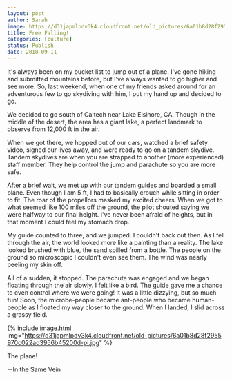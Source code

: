 ```yaml
---
layout: post
author: Sarah
image: https://d31japmlpdv3k4.cloudfront.net/old_pictures/6a01b8d28f2955970c022ad3956b3f200d-pi.jpg
title: Free Falling!
categories: [culture]
status: Publish
date: 2018-09-11
---
```


It's always been on my bucket list to jump out of a plane. I've gone hiking and submitted mountains before, but I've always wanted to go higher and see more. So, last weekend, when one of my friends asked around for an adventurous few to go skydiving with him, I put my hand up and decided to go.

We decided to go south of Caltech near Lake Elsinore, CA. Though in the middle of the desert, the area has a giant lake, a perfect landmark to observe from 12,000 ft in the air.

When we got there, we hopped out of our cars, watched a brief safety video, signed our lives away, and were ready to go on a tandem skydive. Tandem skydives are when you are strapped to another (more experienced) staff member. They help control the jump and parachute so you are more safe.

After a brief wait, we met up with our tandem guides and boarded a small plane. Even though I am 5 ft, I had to basically crouch while sitting in order to fit. The roar of the propellors masked my excited cheers. When we got to what seemed like 100 miles off the ground, the pilot shouted saying we were halfway to our final height. I've never been afraid of heights, but in that moment I could feel my stomach drop.

My guide counted to three, and we jumped. I couldn't back out then. As I fell through the air, the world looked more like a painting than a reality. The lake looked brushed with blue, the sand spilled from a bottle. The people on the ground so microscopic I couldn't even see them. The wind was nearly peeling my skin off.

All of a sudden, it stopped. The parachute was engaged and we began floating through the air slowly. I felt like a bird. The guide gave me a chance to even control where we were going! It was a little dizzying, but so much fun! Soon, the microbe-people became ant-people who became human-people as I floated my way closer to the ground. When I landed, I slid across a grassy field.


{% include image.html img="https://d31japmlpdv3k4.cloudfront.net/old_pictures/6a01b8d28f2955970c022ad3956b45200d-pi.jpg" %}<div class="photo-caption caption-xid-6a01b8d28f2955970c022ad3956b45200d" id="caption-xid-6a01b8d28f2955970c022ad3956b45200d">The plane!
<div class="photo-caption caption-xid-6a01b8d28f2955970c022ad3956b45200d">
<div class="photo-caption caption-xid-6a01b8d28f2955970c022ad3956b45200d" style="text-align: left;">--In the Same Vein

